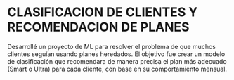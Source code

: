 # CLASIFICACION DE CLIENTES Y RECOMENDACION DE PLANES

Desarrollé un proyecto de ML para resolver el problema de que muchos clientes seguían usando planes heredados. El objetivo fue crear un modelo de clasificación que recomendara de manera precisa el plan más adecuado (Smart o Ultra) para cada cliente, con base en su comportamiento mensual.
